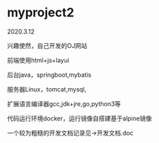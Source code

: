 # myproject2
2020.3.12

兴趣使然，自己开发的OJ网站

前端使用html+js+layui

后台java，springboot,mybatis

服务器Linux，tomcat,mysql,

扩展语言编译器gcc,jdk+jre,go,python3等

代码运行环境docker，运行镜像自搭建基于alpine镜像



一个较为粗糙的开发文档记录见->开发文档.doc
